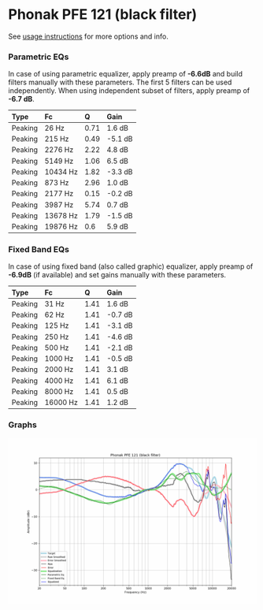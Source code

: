 # Phonak PFE 121 (black filter)
See [usage instructions](https://github.com/jaakkopasanen/AutoEq#usage) for more options and info.

### Parametric EQs
In case of using parametric equalizer, apply preamp of **-6.6dB** and build filters manually
with these parameters. The first 5 filters can be used independently.
When using independent subset of filters, apply preamp of **-6.7 dB**.

| Type    | Fc       |    Q | Gain    |
|:--------|:---------|:-----|:--------|
| Peaking | 26 Hz    | 0.71 | 1.6 dB  |
| Peaking | 215 Hz   | 0.49 | -5.1 dB |
| Peaking | 2276 Hz  | 2.22 | 4.8 dB  |
| Peaking | 5149 Hz  | 1.06 | 6.5 dB  |
| Peaking | 10434 Hz | 1.82 | -3.3 dB |
| Peaking | 873 Hz   | 2.96 | 1.0 dB  |
| Peaking | 2177 Hz  | 0.15 | -0.2 dB |
| Peaking | 3987 Hz  | 5.74 | 0.7 dB  |
| Peaking | 13678 Hz | 1.79 | -1.5 dB |
| Peaking | 19876 Hz | 0.6  | 5.9 dB  |

### Fixed Band EQs
In case of using fixed band (also called graphic) equalizer, apply preamp of **-6.9dB**
(if available) and set gains manually with these parameters.

| Type    | Fc       |    Q | Gain    |
|:--------|:---------|:-----|:--------|
| Peaking | 31 Hz    | 1.41 | 1.6 dB  |
| Peaking | 62 Hz    | 1.41 | -0.7 dB |
| Peaking | 125 Hz   | 1.41 | -3.1 dB |
| Peaking | 250 Hz   | 1.41 | -4.6 dB |
| Peaking | 500 Hz   | 1.41 | -2.1 dB |
| Peaking | 1000 Hz  | 1.41 | -0.5 dB |
| Peaking | 2000 Hz  | 1.41 | 3.1 dB  |
| Peaking | 4000 Hz  | 1.41 | 6.1 dB  |
| Peaking | 8000 Hz  | 1.41 | 0.5 dB  |
| Peaking | 16000 Hz | 1.41 | 1.2 dB  |

### Graphs
![](./Phonak%20PFE%20121%20(black%20filter).png)